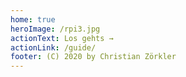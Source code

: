 ```yaml
---
home: true
heroImage: /rpi3.jpg
actionText: Los gehts →
actionLink: /guide/
footer: (C) 2020 by Christian Zörkler
---
```


